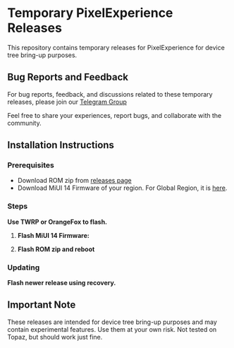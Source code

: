 # Temporary PixelExperience Releases

This repository contains temporary releases for PixelExperience for device tree bring-up purposes.

## Bug Reports and Feedback

For bug reports, feedback, and discussions related to these temporary releases, please join our [Telegram Group](https://t.me/topsecretgroup)

Feel free to share your experiences, report bugs, and collaborate with the community.

## Installation Instructions

### Prerequisites

- Download ROM zip from [releases page](https://github.com/rn124g-development/PixelExperience/releases)
- Download MiUI 14 Firmware of your region. For Global Region, it is [here](https://github.com/rn124g-development/PixelExperience/blob/t/fw_tapas_miui_TAPASGlobal_V14.0.14.0.TMTMIXM_5f71e96ec0_13.0.zip).

### Steps

**Use TWRP or OrangeFox to flash.**

1. **Flash MiUI 14 Firmware:**
 
2. **Flash ROM zip and reboot**

### Updating
**Flash newer release using recovery.**

## Important Note

These releases are intended for device tree bring-up purposes and may contain experimental features. Use them at your own risk. Not tested on Topaz, but should work just fine.
